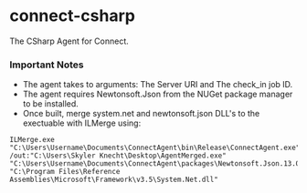 # connect-csharp
The CSharp Agent for Connect.

### Important Notes
- The agent takes to arguments: The Server URI and The check_in job ID.
- The agent requires Newtonsoft.Json from the NUGet package manager to be installed.
- Once built, merge system.net and newtonsoft.json DLL's to the exectuable with ILMerge using:

```
ILMerge.exe "C:\Users\Username\Documents\ConnectAgent\bin\Release\ConnectAgent.exe" /out:"C:\Users\Skyler Knecht\Desktop\AgentMerged.exe" "C:\Users\Username\Documents\ConnectAgent\packages\Newtonsoft.Json.13.0.1\lib\net45\Newtonsoft.Json.dll" "C:\Program Files\Reference Assemblies\Microsoft\Framework\v3.5\System.Net.dll"
```
